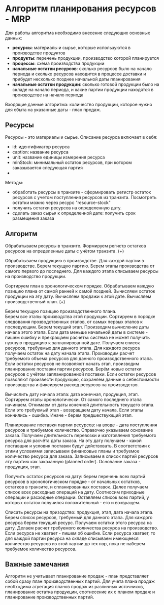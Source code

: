 # Алгоритм планирования ресурсов - MRP

Для работы алгоритма необходимо внесение следующих основных данных:

* **ресурсы**: материалы и сырье, которые используются в производстве продуктов
* **продукты**: перечень продукции, производство которой планируется
* **процессы**: схема производства продукции
* **начальные остатки ресурсов**: сколько ресурсов было на начало периода и сколько ресурсов находится в процессе 
доставки и прибудет несколько позднее начальной даты планирования
* **начальные остатки продукции**: сколько готовой продукции было на складе на начало периода, и какие партии 
продукции находятся в производстве на начало периода

Входящие данные алгоритма: количество продукции, которое нужно для сбыта на указанные даты - план продаж.
## Ресурсы
 
Ресурсы - это материалы и сырье. Описание ресурса включает в себя:

* id: идентификатор ресурса
* caption: название ресурса
* unit: название единицы измерения ресурса
* minStock: минимальный остаток ресурсов, при котором заказывается следующая партия
* 

Методы:
* обработать ресурсы в транзите - сформировать регистр остаток ресурсов с учетом поступления 
ресурсов из транзита. Посмотреть остатки можно через ресурс "resource-stock"
* получить остатки ресурсов на определенную дату.
* сделать заказ сырья к определенной дате: получить срок размещения заказа


## Алгоритм

Обрабатываем ресурсы в транзите. Формируем регистр остатков ресурсов на определенные даты с учётом транзита. (+)

Обрабатываем продукцию в производстве. Для каждой партии в производстве. Берем текущую партию. Берем этапы 
производства от самого первого до последнего. Для каждого этапа списываем ресурсы на производство продукции.

Сортируем план в хронологическом порядке. Обрабатываем каждую позицию 
плана от самой ранней к самой поздней. Вычисляем остаток продукции на эту дату. Вычисляем продажи к этой дате. 
Вычисляем производственный план. (+)

Берем текущую позицию производственного плана.  
Берем все этапы производства этой продукции. Сортируем в порядке следования прозводственных этапов, от 
самых первых этапов к последующим. 
Берем текущий этап. Производим вычисление даты начала этого этапа. Если дата меньше начальной даты в системе - 
пишем ошибку и прекращаем расчеты: система не может получить нужную продукцию к запланированной дате. 
Получаем список ресурсов, требуемых для данного этапа. 
Для каждого ресурса получаем остаток на дату начала этапа. Производим расчет требуемого объема ресурсов 
для данного производственного
этапа. Если остатки ресурсов не позволяют начать этап, производим планирование поставки партии ресурсов.
Берём новые остатки ресурсов с учётом запланированной поставки. 
Если остатки ресурсов позволяют произвести продукцию, сохраняем данные о себестоимости производства и 
фиксируем расход ресурсов на производство. 

Вычислить дату начала этапа: дата конечная, продукция, этап. Сортируем этапы хронологически. От самого 
последнего этапа начинаем. Отнимаем от даты конечной длительность текущего этапа. Если это требуемый этап -
возвращаем дату начала. Если этапы кончились - ошибка. Иначе - берем предшествующий этап.

Планирование поставки партии ресурсов: на входе - дата поступления ресурсов и требуемое количество. 
Справочно указываем основание заказа. Получаем длительность перевозки и изготовления требуемого 
ресурса для расчёта даты заказа. На эту дату 
получаем - какой поставщик и условия поставки будут действовать. В соответствии с этими условиями записываем 
финансовые планы и требуемое количество ресурса для заказа. Записываем в список партий ресурсов эту партию
как заказанную (planned order). Основание заказа - продукция, этап. 

Получить остаток ресурсов на дату: берем перечень всех партий ресурсов в хронологическом 
порядке - от начальных остатков, остатков в транзите, и спланированных поставок. Далее получаем 
список всех расходных операций на дату. Соотносим приходные операции и расходные операции. Оставляем 
список всех партий, у которых остаток получился положительный - его и возвращем.

Списать ресурсы на призодство: продукция, этап, дата начала этапа. Берем список ресурсов, требуемый
для данного этапа. Для каждого ресурса берем текущий ресурс. Получаем остатки этого ресурса на дату. 
Делаем расчет требуемого количества ресурса на производство. Если ресурса не хватает - пишем об ошибке.
Если ресурса хватает, то для каждой партии ресурса на складе списываем имеющееся колчиество ресурсов 
из этой партии до тех пор, пока не наберем требуемое количество ресурсов.
   
## Важные замечания

Алгоритм не учитывает планирование продаж - план представляет собой сразу план производственных партий. 
Для учета плана продаж необходима агрегация планов продаж из различных источников, планирование остатка 
продукции, соотнесение их с планом продаж и планирование производственных партий.
   
